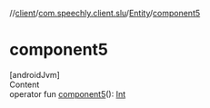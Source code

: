 //[client](../../index.md)/[com.speechly.client.slu](../index.md)/[Entity](index.md)/[component5](component5.md)



# component5  
[androidJvm]  
Content  
operator fun [component5](component5.md)(): [Int](https://kotlinlang.org/api/latest/jvm/stdlib/kotlin/-int/index.html)  



